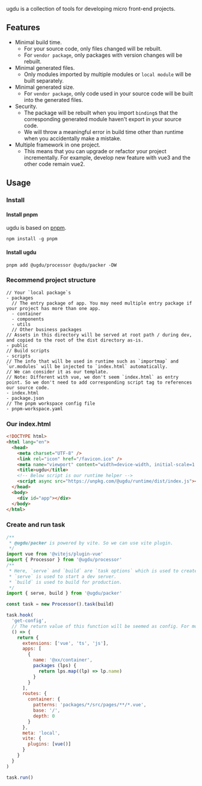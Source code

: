 ugdu is a collection of tools for developing micro front-end projects.

## Features

- Minimal build time.
  - For your source code, only files changed will be rebuilt.
  - For `vendor package`, only packages with version changes will be rebuilt.
- Minimal generated files.
  - Only modules imported by multiple modules or `local module` will be built separately.
- Minimal generated size.
  - For `vendor package`, only code used in your source code will be built into the generated files.
- Security.
  - The package will be rebuilt when you import `binding`s that the corresponding generated module haven't export in your source code.
  - We will throw a meaningful error in build time other than runtime when you accidentally make a mistake.
- Multiple framework in one project.
  - This means that you can upgrade or refactor your project incrementally. For example, develop new feature with vue3 and the other code remain vue2.

## Usage

### Install

#### Install pnpm

ugdu is based on [pnpm](https://pnpm.io/).

```
npm install -g pnpm
```

#### Install ugdu

```
pnpm add @ugdu/processor @ugdu/packer -DW
```

### Recommend project structure

```
// Your `local package`s
- packages
  // The entry package of app. You may need multiple entry package if your project has more than one app.
  - container
  - components
  - utils
  // Other business packages
// Assets in this directory will be served at root path / during dev, and copied to the root of the dist directory as-is.
- public
// Build scripts
- scripts
// The info that will be used in runtime such as `importmap` and `ur.modules` will be injected to `index.html` automatically.
// We can consider it as our template.
// Note: Different with vue, we don't seem `index.html` as entry point. So we don't need to add corresponding script tag to references our source code.
- index.html
- package.json
// The pnpm workspace config file
- pnpm-workspace.yaml
```

### Our index.html

```html
<!DOCTYPE html>
<html lang="en">
  <head>
    <meta charset="UTF-8" />
    <link rel="icon" href="/favicon.ico" />
    <meta name="viewport" content="width=device-width, initial-scale=1.0" />
    <title>ugdu</title>
    <!-- Below script is our runtime helper -->
    <script async src="https://unpkg.com/@ugdu/runtime/dist/index.js"></script>
  </head>
  <body>
    <div id="app"></div>
  </body>
</html>
```

### Create and run task

```js
/**
 * @ugdu/packer is powered by vite. So we can use vite plugin.
 */
import vue from '@vitejs/plugin-vue'
import { Processor } from '@ugdu/processor'
/**
 * Here, `serve` and `build` are `task options` which is used to create `task`.
 * `serve` is used to start a dev server.
 * `build` is used to build for production.
 */
import { serve, build } from '@ugdu/packer'

const task = new Processor().task(build)

task.hook(
  'get-config',
  // The return value of this function will be seemed as config. For more information, please check our API documentation.
  () => {
    return {
      extensions: ['vue', 'ts', 'js'],
      apps: [
        {
          name: '@xx/container',
          packages (lps) {
            return lps.map((lp) => lp.name)
          }
        }
      ],
      routes: {
        container: {
          patterns: 'packages/*/src/pages/**/*.vue',
          base: '/',
          depth: 0
        }
      },
      meta: 'local',
      vite: {
        plugins: [vue()]
      }
    }
  }
)

task.run()
```
